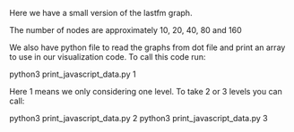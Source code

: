 Here we have a small version of the lastfm graph.

The number of nodes are approximately 10, 20, 40, 80 and 160

We also have python file to read the graphs from dot file and print an array to use in our visualization code. To call this code run:

python3 print_javascript_data.py 1

Here 1 means we only considering one level. To take 2 or 3 levels you can call:

python3 print_javascript_data.py 2
python3 print_javascript_data.py 3

